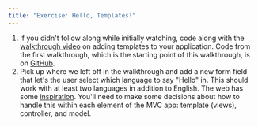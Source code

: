 ```yaml
---
title: "Exercise: Hello, Templates!"
---
```


1. If you didn't follow along while initially watching, code along with the [walkthrough video][templates-walkthrough] on adding templates to your application. Code from the first walkthrough, which is the starting point of this walkthrough, is on [GitHub][gh-hello-spring].
2. Pick up where we left off in the walkthrough and add a new form field that let's the user select which language to say "Hello" in. This should work with at least two languages in addition to English. The web has some [inspiration][hello-languages]. You'll need to make some decisions about how to handle this within each element of the MVC app: template (views), controller, and model.

[hello-languages]: http://time.com/40910/21-ways-to-say-hello-infographic/
[templates-walkthrough]: https://www.youtube.com/watch?v=4-Mhrh3M0co
[gh-hello-spring]: https://github.com/LaunchCodeEducation/hello-spring
